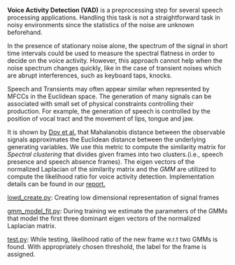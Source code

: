 **Voice Activity Detection (VAD)** is a preprocessing step for several speech processing applications. Handling this task is not a straightforward task in noisy environments since the statistics of the noise are unknown beforehand.

In the presence of stationary noise alone, the spectrum of the signal in short time intervals could be used to measure the spectral
flatness in order to decide on the voice activity. However, this approach cannot help when the noise spectrum changes quickly, like in the case of transient noises which are abrupt interferences, such as keyboard taps, knocks.

Speech and Transients may often appear similar when represented by MFCCs in the Euclidean space. The generation of many signals can be associated with small set of physical constraints controlling their production. For example, the generation of speech is controlled by the position of vocal tract and the movement of lips, tongue and jaw. 

It is shown by [Dov et al.](https://israelcohen.com/wp-content/uploads/2018/05/TASLP_Dec2016.pdf) that Mahalanobis distance between the observable signals approximates the Euclidean distance between the underlying generating variables. We use this metric to compute the similarity matrix for *Spectral clustering* that divides given frames into two clusters.(i.e., speech presence and speech absence frames). The eigen vectors of the normalized Laplacian of the similarity matrix and the *GMM* are utilized to compute the likelihood ratio for voice activity detection. Implementation details can be found in our [report.](https://github.com/varshapendyala/Voice-Activity-Detection/blob/master/voice-activity-detection.pdf)

[lowd_create.py](https://github.com/varshapendyala/Voice-Activity-Detection/blob/master/lowd_create.py): Creating low dimensional representation of signal frames

[gmm_model_fit.py](https://github.com/varshapendyala/Voice-Activity-Detection/blob/master/gmm_model_fit.py): During training we estimate the parameters of the GMMs that model the first three dominant eigen vectors of the normalized Laplacian matrix.

[test.py](https://github.com/varshapendyala/Voice-Activity-Detection/blob/master/test.py): While testing, likelihood ratio of the new frame w.r.t two GMMs is found. With appropriately chosen threshold, the label for the frame is assigned.
